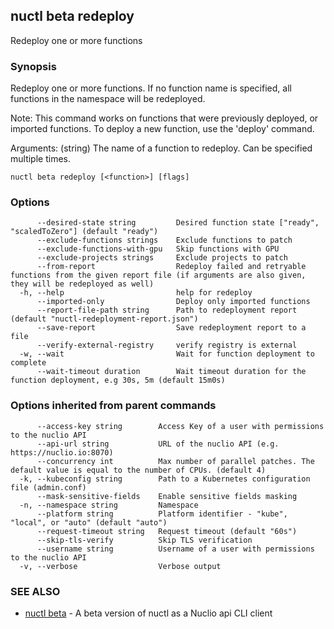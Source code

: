 ## nuctl beta redeploy

Redeploy one or more functions

### Synopsis


Redeploy one or more functions. If no function name is specified, 
all functions in the namespace will be redeployed.

Note: This command works on functions that were previously deployed, or imported functions.
	  To deploy a new function, use the 'deploy' command.

Arguments:
  <function> (string) The name of a function to redeploy. Can be specified multiple times.

```
nuctl beta redeploy [<function>] [flags]
```

### Options

```
      --desired-state string         Desired function state ["ready", "scaledToZero"] (default "ready")
      --exclude-functions strings    Exclude functions to patch
      --exclude-functions-with-gpu   Skip functions with GPU
      --exclude-projects strings     Exclude projects to patch
      --from-report                  Redeploy failed and retryable functions from the given report file (if arguments are also given, they will be redeployed as well)
  -h, --help                         help for redeploy
      --imported-only                Deploy only imported functions
      --report-file-path string      Path to redeployment report (default "nuctl-redeployment-report.json")
      --save-report                  Save redeployment report to a file
      --verify-external-registry     verify registry is external
  -w, --wait                         Wait for function deployment to complete
      --wait-timeout duration        Wait timeout duration for the function deployment, e.g 30s, 5m (default 15m0s)
```

### Options inherited from parent commands

```
      --access-key string        Access Key of a user with permissions to the nuclio API
      --api-url string           URL of the nuclio API (e.g. https://nuclio.io:8070)
      --concurrency int          Max number of parallel patches. The default value is equal to the number of CPUs. (default 4)
  -k, --kubeconfig string        Path to a Kubernetes configuration file (admin.conf)
      --mask-sensitive-fields    Enable sensitive fields masking
  -n, --namespace string         Namespace
      --platform string          Platform identifier - "kube", "local", or "auto" (default "auto")
      --request-timeout string   Request timeout (default "60s")
      --skip-tls-verify          Skip TLS verification
      --username string          Username of a user with permissions to the nuclio API
  -v, --verbose                  Verbose output
```

### SEE ALSO

* [nuctl beta](nuctl_beta.md)	 - A beta version of nuctl as a Nuclio api CLI client

